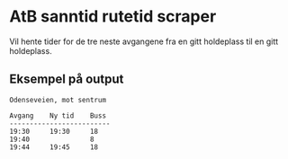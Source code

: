 # AtB sanntid rutetid scraper

Vil hente tider for de tre neste avgangene fra en gitt holdeplass til en gitt holdeplass.


## Eksempel på output

```
Odenseveien, mot sentrum

Avgang    Ny tid    Buss
-------------------------
19:30     19:30     18
19:40               8
19:44     19:45     18